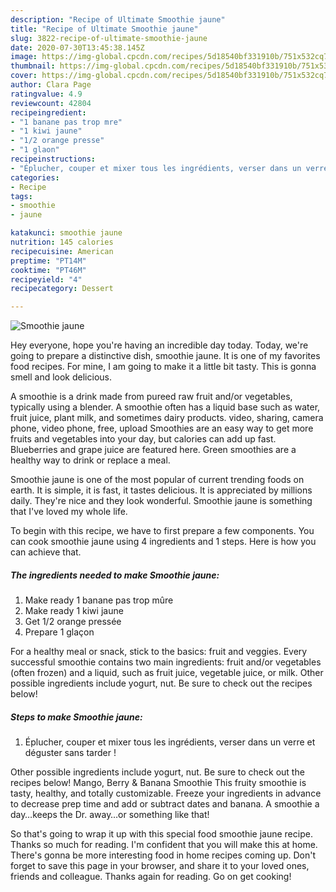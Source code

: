 ```yaml
---
description: "Recipe of Ultimate Smoothie jaune"
title: "Recipe of Ultimate Smoothie jaune"
slug: 3822-recipe-of-ultimate-smoothie-jaune
date: 2020-07-30T13:45:38.145Z
image: https://img-global.cpcdn.com/recipes/5d18540bf331910b/751x532cq70/smoothie-jaune-photo-principale-de-la-recette.jpg
thumbnail: https://img-global.cpcdn.com/recipes/5d18540bf331910b/751x532cq70/smoothie-jaune-photo-principale-de-la-recette.jpg
cover: https://img-global.cpcdn.com/recipes/5d18540bf331910b/751x532cq70/smoothie-jaune-photo-principale-de-la-recette.jpg
author: Clara Page
ratingvalue: 4.9
reviewcount: 42804
recipeingredient:
- "1 banane pas trop mre"
- "1 kiwi jaune"
- "1/2 orange presse"
- "1 glaon"
recipeinstructions:
- "Éplucher, couper et mixer tous les ingrédients, verser dans un verre et déguster sans tarder !"
categories:
- Recipe
tags:
- smoothie
- jaune

katakunci: smoothie jaune 
nutrition: 145 calories
recipecuisine: American
preptime: "PT14M"
cooktime: "PT46M"
recipeyield: "4"
recipecategory: Dessert

---
```



![Smoothie jaune](https://img-global.cpcdn.com/recipes/5d18540bf331910b/751x532cq70/smoothie-jaune-photo-principale-de-la-recette.jpg)

Hey everyone, hope you're having an incredible day today. Today, we're going to prepare a distinctive dish, smoothie jaune. It is one of my favorites food recipes. For mine, I am going to make it a little bit tasty. This is gonna smell and look delicious.

A smoothie is a drink made from pureed raw fruit and/or vegetables, typically using a blender. A smoothie often has a liquid base such as water, fruit juice, plant milk, and sometimes dairy products. video, sharing, camera phone, video phone, free, upload Smoothies are an easy way to get more fruits and vegetables into your day, but calories can add up fast. Blueberries and grape juice are featured here. Green smoothies are a healthy way to drink or replace a meal.

Smoothie jaune is one of the most popular of current trending foods on earth. It is simple, it is fast, it tastes delicious. It is appreciated by millions daily. They're nice and they look wonderful. Smoothie jaune is something that I've loved my whole life.


To begin with this recipe, we have to first prepare a few components. You can cook smoothie jaune using 4 ingredients and 1 steps. Here is how you can achieve that.

<!--inarticleads1-->

##### The ingredients needed to make Smoothie jaune:

1. Make ready 1 banane pas trop mûre
1. Make ready 1 kiwi jaune
1. Get 1/2 orange pressée
1. Prepare 1 glaçon


For a healthy meal or snack, stick to the basics: fruit and veggies. Every successful smoothie contains two main ingredients: fruit and/or vegetables (often frozen) and a liquid, such as fruit juice, vegetable juice, or milk. Other possible ingredients include yogurt, nut. Be sure to check out the recipes below! 

<!--inarticleads2-->

##### Steps to make Smoothie jaune:

1. Éplucher, couper et mixer tous les ingrédients, verser dans un verre et déguster sans tarder !


Other possible ingredients include yogurt, nut. Be sure to check out the recipes below! Mango, Berry &amp; Banana Smoothie This fruity smoothie is tasty, healthy, and totally customizable. Freeze your ingredients in advance to decrease prep time and add or subtract dates and banana. A smoothie a day…keeps the Dr. away…or something like that! 

So that's going to wrap it up with this special food smoothie jaune recipe. Thanks so much for reading. I'm confident that you will make this at home. There's gonna be more interesting food in home recipes coming up. Don't forget to save this page in your browser, and share it to your loved ones, friends and colleague. Thanks again for reading. Go on get cooking!

